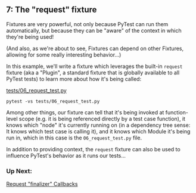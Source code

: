 ## 7: The "request" fixture

Fixtures are very powerful, not only because PyTest can run them automatically, but because they can be "aware" of the context in which they're being used!

(And also, as we're about to see, Fixtures can depend on other Fixtures, allowing for some really interesting behavior...)

In this example, we'll write a fixture which leverages the built-in `request` fixture (aka a "Plugin", a standard fixture that is globally available to all PyTest tests) to learn more about how it's being called:

[tests/06_request_test.py](https://github.com/pluralsight/intro-to-pytest/blob/master/tests/06_request_test.py)

```
pytest -vs tests/06_request_test.py
```

Among other things, our fixture can tell that it's being invoked at function-level scope (e.g. it is being referenced directly by a test case function), it knows which "node" it's currently running on (in a dependency tree sense: It knows which test case is calling it), and it knows which Module it's being run in, which in this case is the `06_request_test.py` file.

In addition to providing context, the `request` fixture can also be used to influence PyTest's behavior as it runs our tests...

### Up Next:

[Request "finalizer" Callbacks](https://github.com/pluralsight/intro-to-pytest/blob/master/tutorials/08_request_finalizers.md)